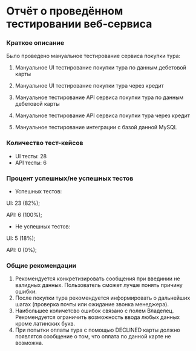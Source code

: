 # **Отчёт о проведённом тестировании веб-сервиса**

### **Краткое описание**

Было проведено мануальное тестирование сервиса покупки тура:

1. Мануальное UI тестирование покупки тура по данным дебетовой карты

2. Мануальное UI тестирование покупки тура через кредит

3. Мануальное тестирование API сервиса покупки тура по данным дебетовой карты

4. Мануальное тестирование API сервиса покупки тура через кредит

5. Мануальное тестирование интеграции с базой данной MySQL

### **Количество тест-кейсов**

- UI тесты: 28
- API тесты: 6

### **Процент успешных/не успешных тестов**
- Успешных тестов:

UI: 23 (82%);

API: 6 (100%);

- Не успешных тестов:

UI: 5 (18%);

API: 0 (0%);


### **Общие рекомендации**

1. Рекомендуется конкретизировать сообщения при введинии не валидных данных. Пользователь сможет лучше понять причину ошибки.
2. После покупки тура рекомендуется информировать о дальнейших шагах (проверка почты или ожидание звонка менеджера).
3. Наибольшее количетсво ошибок связано с полем Владелец. Рекомендуется ограничить возможность ввода любых данных кроме латинских букв.
4. При попытки оплаты тура с помощью DECLINED карты должно появлятся сообщение о том, что оплата по данной карте не возможна.